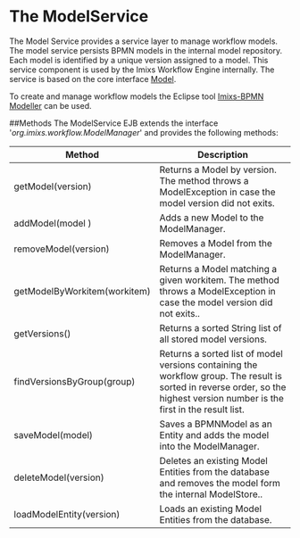 # The ModelService
The Model Service provides a service layer to manage workflow models. The model service persists BPMN models in the internal model repository. Each model is identified by a unique version assigned to a model.  This service component is used by the Imixs Workflow Engine internally. The service is based on the core interface [Model](../core/model.html).

To create and manage workflow models the Eclipse tool  [Imixs-BPMN Modeller](../modelling/index.html) can be used.
 
##Methods 
The ModelService EJB extends the interface '_org.imixs.workflow.ModelManager_' and provides the following methods:


|Method              		 | Description 				 |
|----------------------------|---------------------------|
|getModel(version)           | Returns a Model by version. The method throws a ModelException in case  the model version did not exits.|
|addModel(model  )           | Adds a new Model to the ModelManager.|
|removeModel(version)        | Removes a Model from the ModelManager.|
|getModelByWorkitem(workitem)| Returns a Model matching a given workitem. The method throws a ModelException in case the model version did not exits..|
|getVersions()        |Returns a sorted String list of all stored model versions.|
|findVersionsByGroup(group)        | Returns a sorted list of model versions containing the workflow group. The result is sorted in reverse order, so the highest version number is the first in the result list.|
|saveModel(model)        | Saves a BPMNModel as an Entity and adds the model into the ModelManager.|
|deleteModel(version)        | Deletes an existing Model Entities from the database and removes the model form the internal ModelStore..|
|loadModelEntity(version)        | Loads an existing Model Entities from the database.|


 